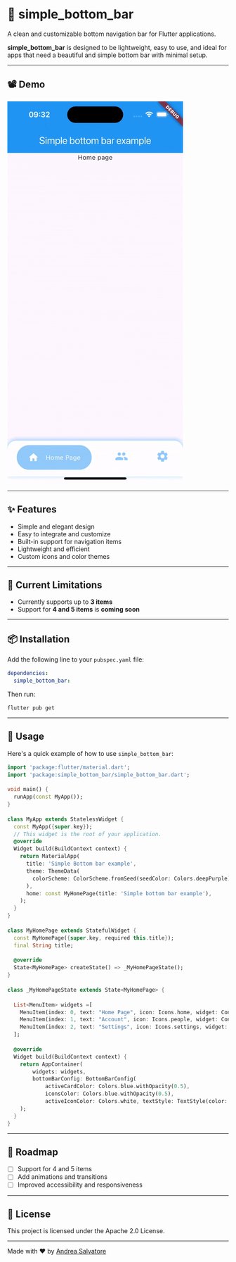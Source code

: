 # 📱 simple_bottom_bar

A clean and customizable bottom navigation bar for Flutter applications.

**simple_bottom_bar** is designed to be lightweight, easy to use, and ideal for apps that need a beautiful and simple bottom bar with minimal setup.

---

## 📽️ Demo

![Demo](https://raw.githubusercontent.com/AndreaDev01/Simple-Bottom-Bar/main/example/assets/demo.gif)

---

## ✨ Features

- Simple and elegant design
- Easy to integrate and customize
- Built-in support for navigation items
- Lightweight and efficient
- Custom icons and color themes

---

## 🚧 Current Limitations

- Currently supports up to **3 items**
- Support for **4 and 5 items** is **coming soon**

---

## 📦 Installation

Add the following line to your `pubspec.yaml` file:

```yaml
dependencies:
  simple_bottom_bar:
```

Then run:

```bash
flutter pub get
```

---

## 🚀 Usage

Here's a quick example of how to use `simple_bottom_bar`:

```dart
import 'package:flutter/material.dart';
import 'package:simple_bottom_bar/simple_bottom_bar.dart';

void main() {
  runApp(const MyApp());
}

class MyApp extends StatelessWidget {
  const MyApp({super.key});
  // This widget is the root of your application.
  @override
  Widget build(BuildContext context) {
    return MaterialApp(
      title: 'Simple Bottom bar example',
      theme: ThemeData(
        colorScheme: ColorScheme.fromSeed(seedColor: Colors.deepPurple),
      ),
      home: const MyHomePage(title: 'Simple bottom bar example'),
    );
  }
}

class MyHomePage extends StatefulWidget {
  const MyHomePage({super.key, required this.title});
  final String title;

  @override
  State<MyHomePage> createState() => _MyHomePageState();
}

class _MyHomePageState extends State<MyHomePage> {

  List<MenuItem> widgets =[
    MenuItem(index: 0, text: "Home Page", icon: Icons.home, widget: Container(child: Text("Home page"),)),
    MenuItem(index: 1, text: "Account", icon: Icons.people, widget: Container(child: Text("Account"),)),
    MenuItem(index: 2, text: "Settings", icon: Icons.settings, widget: Container(child: Text("Settings"),)),
  ];

  @override
  Widget build(BuildContext context) {
    return AppContainer(
        widgets: widgets,
        bottomBarConfig: BottomBarConfig(
            activeCardColor: Colors.blue.withOpacity(0.5),
            iconsColor: Colors.blue.withOpacity(0.5),
            activeIconColor: Colors.white, textStyle: TextStyle(color: Colors.white)),
    );
  }
}

```

---

## 🔮 Roadmap

- [ ] Support for 4 and 5 items
- [ ] Add animations and transitions
- [ ] Improved accessibility and responsiveness

---

## 📝 License

This project is licensed under the Apache 2.0 License.

---

Made with ❤️ by [Andrea Salvatore](https://andreasalvatoredeveloper.it/)
